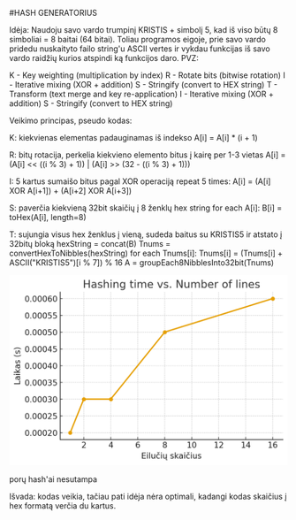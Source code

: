 #HASH GENERATORIUS

Idėja: Naudoju savo vardo trumpinį KRISTIS + simbolį 5, kad iš viso būtų 8 simboliai = 8 baitai (64 bitai). Toliau programos eigoje, prie savo vardo pridedu nuskaityto failo string'u ASCII vertes ir vykdau funkcijas iš savo vardo raidžių kurios atspindi ką funkcijos daro. PVZ:

K - Key weighting (multiplication by index)
R - Rotate bits (bitwise rotation)
I - Iterative mixing (XOR + addition)
S - Stringify (convert to HEX string)
T - Transform (text merge and key re-application)
I - Iterative mixing (XOR + addition)
S - Stringify (convert to HEX string)

Veikimo principas, pseudo kodas:

K: 
kiekvienas elementas padauginamas iš indekso
A[i] = A[i] * (i + 1)

R:
bitų rotacija, perkelia kiekvieno elemento bitus į kairę per 1-3 vietas 
A[i] = (A[i] << ((i % 3) + 1)) | (A[i] >> (32 - ((i % 3) + 1)))

I:
5 kartus sumaišo bitus pagal XOR operaciją
repeat 5 times:
    A[i] = (A[i] XOR A[i+1]) + (A[i+2] XOR A[i+3])

S:
paverčia kiekvieną 32bit skaičių į 8 ženklų hex string
for each A[i]:
    B[i] = toHex(A[i], length=8)

T:
sujungia visus hex ženklus į vieną, sudeda baitus su KRISTIS5 
ir atstato į 32bitų bloką
hexString = concat(B)
Tnums = convertHexToNibbles(hexString)
for each Tnums[i]:
    Tnums[i] = (Tnums[i] + ASCII("KRISTIS5")[i % 7]) % 16
A = groupEach8NibblesInto32bit(Tnums)




![Diagrama](diagrama.png)



porų hash'ai nesutampa




Išvada: kodas veikia, tačiau pati idėja nėra optimali, kadangi kodas skaičius į hex formatą verčia du kartus.
